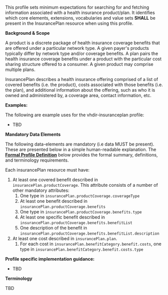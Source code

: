 This profile sets minimum expectations for searching for and fetching information associated with a health insurance product/plan. It identifies which core elements, extensions, vocabularies and value sets **SHALL** be present in the InsurancePlan resource when using this profile.

**Background & Scope**

A product is a discrete package of health insurance coverage benefits that are offered under a particular network type. A given payer's products typically differ by network type and/or coverage benefits. A plan pairs the health insurance coverage benefits under a product with the particular cost sharing structure offered to a consumer. A given product may comprise multiple plans. 

InsurancePlan describes a health insurance offering comprised of a list of covered benefits (i.e. the product), costs associated with those benefits (i.e. the plan), and additional information about the offering, such as who it is owned and administered by, a coverage area, contact information, etc.


**Examples:**

The following are example uses for the vhdir-insuranceplan profile:

-  TBD


**Mandatory Data Elements**

The following data-elements are mandatory (i.e data MUST be present). These are presented below in a simple human-readable explanation. The [**Formal Profile Definition**](#profile) below provides the  formal summary, definitions, and  terminology requirements.  

Each insurancePlan resource must have:

1.  At least one covered benefit described in `insurancePlan.productCoverage`. This attribute consists of a number of other mandatory attributes:
    1.  One type in `insurancePlan.productCoverage.coverageType`
    1.  At least one benefit described in `insurancePlan.productCoverage.benefits`
    1.  One type in `insurancePlan.productCoverage.benefits.type`
    1.  At least one specific benefit described in `insurancePlan.productCoverage.benefits.benefitList`
    1.  One description of the benefit in `insurancePlan.productCoverage.benefits.benefitList.description`
1.  At least one cost described in `insurancePlan.plan`.
    1.  For each cost in `insurancePlan.benefitCategory.benefit.costs`, one type in `insurancePlan.benefitCategory.benefit.costs.type`


**Profile specific implementation guidance:**

- TBD


**Terminology**

TBD

